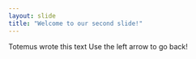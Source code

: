 ```yaml
---
layout: slide
title: "Welcome to our second slide!"
---
```

Totemus wrote this text
Use the left arrow to go back!
